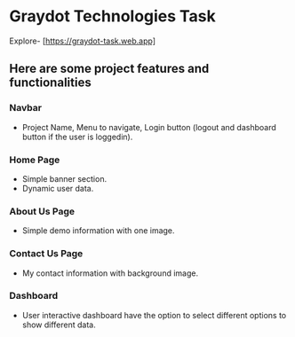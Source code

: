 # Graydot Technologies Task

Explore- [https://graydot-task.web.app]

## Here are some project features and functionalities

### Navbar
* Project Name, Menu to navigate, Login button (logout and dashboard button if the user is loggedin).

### Home Page
* Simple banner section.
* Dynamic user data.

### About Us Page
* Simple demo information with one image.

### Contact Us Page
* My contact information with background image.


### Dashboard
* User interactive dashboard have the option to select different options to show different data.



